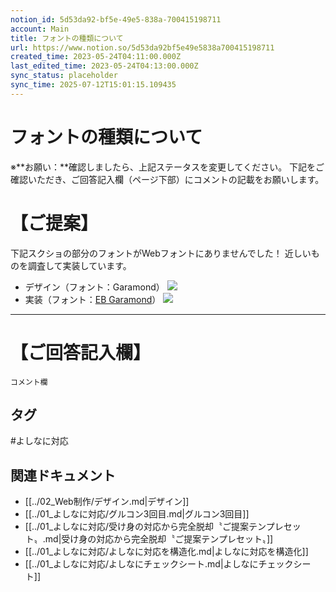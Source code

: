 ```yaml
---
notion_id: 5d53da92-bf5e-49e5-838a-700415198711
account: Main
title: フォントの種類について
url: https://www.notion.so/5d53da92bf5e49e5838a700415198711
created_time: 2023-05-24T04:11:00.000Z
last_edited_time: 2023-05-24T04:13:00.000Z
sync_status: placeholder
sync_time: 2025-07-12T15:01:15.109435
---
```

# フォントの種類について

※**お願い：**確認しましたら、上記ステータスを変更してください。
下記をご確認いただき、ご回答記入欄（ページ下部）にコメントの記載をお願いします。
# 【ご提案】
下記スクショの部分のフォントがWebフォントにありませんでした！
近しいものを調査して実装しています。
- デザイン（フォント：Garamond）
  ![](https://prod-files-secure.s3.us-west-2.amazonaws.com/736adce6-a3a4-4a64-9f74-d9aa055c96d2/4fcb2f9c-3c14-4f8b-811c-97aa7831038a/Untitled.png?X-Amz-Algorithm=AWS4-HMAC-SHA256&X-Amz-Content-Sha256=UNSIGNED-PAYLOAD&X-Amz-Credential=ASIAZI2LB466SHXTD6YH%2F20250719%2Fus-west-2%2Fs3%2Faws4_request&X-Amz-Date=20250719T051344Z&X-Amz-Expires=3600&X-Amz-Security-Token=IQoJb3JpZ2luX2VjEIT%2F%2F%2F%2F%2F%2F%2F%2F%2F%2FwEaCXVzLXdlc3QtMiJIMEYCIQDBcw0t2CUbVj7j5wSRtzJ14KAA%2B9N4MK3aaJJcH5xPaAIhAOgOVaBcnHyMXU34o3qnkttAFk5BvNhmS1fGlBK9FmNtKogECJ3%2F%2F%2F%2F%2F%2F%2F%2F%2F%2FwEQABoMNjM3NDIzMTgzODA1IgzcQOAKBrNZInNGRVIq3ANM%2BgMkm%2B2Fkq7L5Je71NjEB5gKXkJcU%2F0Lp7X2xRtGnJOtMzUlMp8jhfB%2FWLIVnrHWaI9oyNbaOi%2Fmk7OKKpSWlOFcxDEuUKtgvbDZjp1RHxOsXnQdT887qrQGZXIbdpY5eU15DU%2FQkw9nNara2KaUDmF15js7jr7RDQllU8Tx6opphfSh0GZ8Sh8Um3in6A2Yjz0iRevFipKurS9aaAOmsdeMvvvTYpuFTacFf1dKLYIXyp4DxsMi%2F1fwaK3eMoRStgQEfnhxxGSwMUHrh%2F2U9X56t84stw4eg6hNRtk4cuqifiN3l7zy0A0GM5BwREncVN2cbg%2FrB%2Fdl%2FBUSqe%2F0LsDgXHqAs45D6bEWBW%2BthxKhrg4kXjITKIqg%2BVbwZ7dFYsIzYbHFxM600XU4CJmvAgw%2FxrrHtl0JIPC2YaOAOIQZduL0CnoaeB1LxKLp%2FKTAMINRPWGO9pu%2BjTuO1Jx4Y%2FfeojD6PXN1ZONsDtOOKUiOvQfU9Y0F7CSh5TVt5sFKvKPwqjZVLvXKhO4aSF4QacO8%2BEklRaxvmVnCmTX5YfC1%2FEf0f3WJMWkiE5PwsOSvDKsaUHHRaZl6HX83gE59%2BaXHLX8wQ5kLg6FBu%2B%2Bb1fCXEuVghGjZiu9yADDtquzDBjqkAQF5mzYpwZtbr%2B%2F8iphZluWTYz8dyflcIOotv7ier5rkEseduIj3%2BvzOnEHyCZy8xXp4%2BwPJlJ9YMWfd25zX5GelDJf6OQokjQtmsj4b%2FPBAkwwZ5Do0CwzTVtJBGgrA0LKr87oBMGYtTNQrt4UHjbC3EhQOrvJSIBsPkPQ2XRAQNt%2Fe4kNgcj9ULEHSunMZLJvyRwWRJXm1PYxp68HFVb5qQqtV&X-Amz-Signature=04015a9c8675b708eca3f63d2015bcc2da864b4aef2b6348e2ea42ab9ae9b4eb&X-Amz-SignedHeaders=host&x-amz-checksum-mode=ENABLED&x-id=GetObject)
- 実装（フォント：[EB Garamond](https://fonts.google.com/specimen/EB+Garamond)）
  ![](https://prod-files-secure.s3.us-west-2.amazonaws.com/736adce6-a3a4-4a64-9f74-d9aa055c96d2/5c4849c4-6644-48cf-acf8-43a4fb21935c/Untitled.png?X-Amz-Algorithm=AWS4-HMAC-SHA256&X-Amz-Content-Sha256=UNSIGNED-PAYLOAD&X-Amz-Credential=ASIAZI2LB466S6R2MN5W%2F20250719%2Fus-west-2%2Fs3%2Faws4_request&X-Amz-Date=20250719T051344Z&X-Amz-Expires=3600&X-Amz-Security-Token=IQoJb3JpZ2luX2VjEIT%2F%2F%2F%2F%2F%2F%2F%2F%2F%2FwEaCXVzLXdlc3QtMiJGMEQCIHFal2tbzqQs1Ox6k%2BnhEYhC5ReF5wNd55IEGiOw7oEHAiBNP%2F0nD%2F0gs6CtZ%2BYCJzs2YYdTKl2IOtt0qT3wwejNPSqIBAid%2F%2F%2F%2F%2F%2F%2F%2F%2F%2F8BEAAaDDYzNzQyMzE4MzgwNSIMRY1LdtbKbiGGvL57KtwD8XBdqn4wQXKZgYtP4hgAjVzlU1hb46zr%2Fy4oKz6Fjk%2F3FEQosiqgkW3f579ZfEtI17EXk4P3lNKtLwaBwTiL8K6wa7HTXSvP8XSk9k%2BNCsQx6iSHQgZBoFgSl82t6gvyXOGP9NzW6Lq95u4cC66S2eqAATMnbeuIyY64MaPH%2FScAxnKc2jNxZVGiVJPoX8Vzqh%2FuyVpybskvodWwfx9x%2B5CXHzzfZNimVJrOm8IjauU%2FEgYxhN0zMLEB%2FAqBR5gl8cMzrh2P8DJbhw3Sd4R%2FelTXjEmbwY6T3t6hie68otjRORqBShYnJ5V72dbI6HsQdO%2FL6AUDPFUhPeDon339isPHY2vTfxBcCDzvpp7xBEhDDQwMIC2wZ%2FMws31sZagLfeVQoeuULJBoLRatbDtxAQ7LDFVRApUnsevONYNE5M0ZQMxkOgagTZuMY%2BRz2JaTKmcIMcMnyGVal1zr8FTXXCIBL4Zg1XZ0xPq7ZphMpU5wZdTTyBbNDX8r%2BJL5AdFlB6oEgz3zIP6jlgSjdpcDyzQWkJ4%2BTB%2Fs6iDTzoUXGaxrIqD9QadLvaDXMH1j5NrnpfehGfNmqvQUQqcLGtkjqKTezgMyrgyR%2BxtRzUAgINfPtcsPvmwuY4GZTsQwiqvswwY6pgF%2BvinIinR%2FoewsGsSoTE8hYtp9aMXbFo5er%2F5A8F4Ou2xQljy%2BYzql3rf7oXrLJO9QtjDbxqL6FRwH40m4fL78fnrRyQ8kis5FEYgv0dxjtRssmg3CSbAR8%2BgNkg%2FBOQFqQmSp9%2BycnIGgb2okAMdBY9pOXlmpADKyfIIKzlDwtHk%2FZYblrLkLRGNeFkvPYywjYabKIAtLJaf%2FuhzkfLuuYEbPcBYb&X-Amz-Signature=50628bf159937d846ae9d2642c6f792b833ebee80e5bb890dc8b995e734ab41e&X-Amz-SignedHeaders=host&x-amz-checksum-mode=ENABLED&x-id=GetObject)
---
# 【ご回答記入欄】
```plain text
コメント欄
```

## タグ

#よしなに対応 

## 関連ドキュメント

- [[../02_Web制作/デザイン.md|デザイン]]
- [[../01_よしなに対応/グルコン3回目.md|グルコン3回目]]
- [[../01_よしなに対応/受け身の対応から完全脱却〝ご提案テンプレセット〟.md|受け身の対応から完全脱却〝ご提案テンプレセット〟]]
- [[../01_よしなに対応/よしなに対応を構造化.md|よしなに対応を構造化]]
- [[../01_よしなに対応/よしなにチェックシート.md|よしなにチェックシート]]
